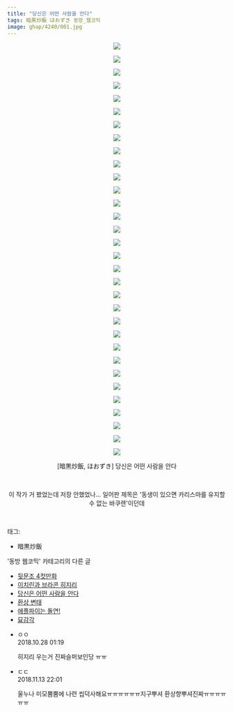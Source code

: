 ```yaml
---
title: "당신은 어떤 사람을 안다"
tags: 暗黒炒飯 ほおずき 동방_웹코믹
image: ghap/4240/001.jpg
---
```

<div class="article">
<p style="text-align: center; clear: none; float: none;"><img src="{{ site.nasurl }}/ghap/4240/001.jpg"/></p>
<p style="text-align: center; clear: none; float: none;"><img src="{{ site.nasurl }}/ghap/4240/002.jpg"/></p>
<p style="text-align: center; clear: none; float: none;"><img src="{{ site.nasurl }}/ghap/4240/003.jpg"/></p>
<p style="text-align: center; clear: none; float: none;"><img src="{{ site.nasurl }}/ghap/4240/004.jpg"/></p>
<p style="text-align: center; clear: none; float: none;"><img src="{{ site.nasurl }}/ghap/4240/005.jpg"/></p>
<p style="text-align: center; clear: none; float: none;"><img src="{{ site.nasurl }}/ghap/4240/006.jpg"/></p>
<p style="text-align: center; clear: none; float: none;"><img src="{{ site.nasurl }}/ghap/4240/007.jpg"/></p>
<p style="text-align: center; clear: none; float: none;"><img src="{{ site.nasurl }}/ghap/4240/008.jpg"/></p>
<p style="text-align: center; clear: none; float: none;"><img src="{{ site.nasurl }}/ghap/4240/009.jpg"/></p>
<p style="text-align: center; clear: none; float: none;"><img src="{{ site.nasurl }}/ghap/4240/010.jpg"/></p>
<p style="text-align: center; clear: none; float: none;"><img src="{{ site.nasurl }}/ghap/4240/011.jpg"/></p>
<p style="text-align: center; clear: none; float: none;"><img src="{{ site.nasurl }}/ghap/4240/012.jpg"/></p>
<p style="text-align: center; clear: none; float: none;"><img src="{{ site.nasurl }}/ghap/4240/013.jpg"/></p>
<p style="text-align: center; clear: none; float: none;"><img src="{{ site.nasurl }}/ghap/4240/014.jpg"/></p>
<p style="text-align: center; clear: none; float: none;"><img src="{{ site.nasurl }}/ghap/4240/015.jpg"/></p>
<p style="text-align: center; clear: none; float: none;"><img src="{{ site.nasurl }}/ghap/4240/016.jpg"/></p>
<p style="text-align: center; clear: none; float: none;"><img src="{{ site.nasurl }}/ghap/4240/017.jpg"/></p>
<p style="text-align: center; clear: none; float: none;"><img src="{{ site.nasurl }}/ghap/4240/018.jpg"/></p>
<p style="text-align: center; clear: none; float: none;"><img src="{{ site.nasurl }}/ghap/4240/019.jpg"/></p>
<p style="text-align: center; clear: none; float: none;"><img src="{{ site.nasurl }}/ghap/4240/020.jpg"/></p>
<p style="text-align: center; clear: none; float: none;"><img src="{{ site.nasurl }}/ghap/4240/021.jpg"/></p>
<p style="text-align: center; clear: none; float: none;"><img src="{{ site.nasurl }}/ghap/4240/022.jpg"/></p>
<p style="text-align: center; clear: none; float: none;"><img src="{{ site.nasurl }}/ghap/4240/023.jpg"/></p>
<p style="text-align: center; clear: none; float: none;"><img src="{{ site.nasurl }}/ghap/4240/024.jpg"/></p>
<p style="text-align: center; clear: none; float: none;"><img src="{{ site.nasurl }}/ghap/4240/025.jpg"/></p>
<p style="text-align: center; clear: none; float: none;"><img src="{{ site.nasurl }}/ghap/4240/026.jpg"/></p>
<p style="text-align: center; clear: none; float: none;"><img src="{{ site.nasurl }}/ghap/4240/027.jpg"/></p>
<p style="text-align: center; clear: none; float: none;"><img src="{{ site.nasurl }}/ghap/4240/028.jpg"/></p>
<p style="text-align: center; clear: none; float: none;"><img src="{{ site.nasurl }}/ghap/4240/029.jpg"/></p>
<p style="text-align: center; clear: none; float: none;"><img src="{{ site.nasurl }}/ghap/4240/030.jpg"/></p>
<p style="text-align: center; clear: none; float: none;"><img src="{{ site.nasurl }}/ghap/4240/031.jpg"/></p>
<p style="text-align: center; clear: none; float: none;"><img src="{{ site.nasurl }}/ghap/4240/032.jpg"/></p>
<p style="text-align: center; clear: none; float: none;">[暗黒炒飯, ほおずき] 당신은 어떤 사람을 안다</p>
<p style="text-align: center; clear: none; float: none;"><br/></p>
<p style="text-align: center; clear: none; float: none;">이 작가 거 봤었는데 저장 안했었나... 일어판 제목은 '동생이 있으면 카리스마를 유지할 수 없는 바쿠렌'이던데</p>
<p><br/></p>
</div><div class="tagTrail">
<p>태그: </p>
<ul>
<li>暗黒炒飯</li>
</ul>
</div><div class="another">
<p>'동방 웹코믹' 카테고리의 다른 글</p>
<ul>
<li><a href="/2018-03-31-ghap_4242">뒷문조 4컷만화</a></li>
<li><a href="/2018-03-31-ghap_4241">이치린과 브라콘 히지리</a></li>
<li><a href="/2018-03-31-ghap_4240">당신은 어떤 사람을 안다</a></li>
<li><a href="/2018-03-31-ghap_4237">환상 변태</a></li>
<li><a href="/2018-03-31-ghap_4236">애플파이는 돌연!</a></li>
<li><a href="/2018-03-17-ghap_4233">묘감각</a></li>
</ul>
</div><div class="cb_module cb_fluid">
<div class="cb_wrt cb_profile">
<div class="comment">
<ul>
<li class="cb_thumb_off" id="comment15363690">
<div class="cb_comment_area">
<div class="cb_info_area">
<div class="cb_section">
<span class="cb_nick_name">ㅇㅇ</span>
</div>
<div class="cb_section">
<span class="cb_date">2018.10.28 01:19 </span>
</div>
</div>
<div class="cb_dsc_comment">
<p class="cb_dsc">
											히지리 우는거 진짜슬퍼보인당 ㅠㅠ
										</p>
</div>
</div></li>
<li class="cb_thumb_off" id="comment15372808">
<div class="cb_comment_area">
<div class="cb_info_area">
<div class="cb_section">
<span class="cb_nick_name">ㄷㄷ</span>
</div>
<div class="cb_section">
<span class="cb_date">2018.11.13 22:01 </span>
</div>
</div>
<div class="cb_dsc_comment">
<p class="cb_dsc">
											울누나 미모뿜뿜에 나련 씹덕사해요ㅠㅠㅠㅠㅠㅠ지구뿌셔 환상향뿌셔진짜ㅠㅠㅠㅠㅠㅠ
										</p>
</div>
</div></li>
</ul>
</div>
</div><!-- commentList close -->
</div>
